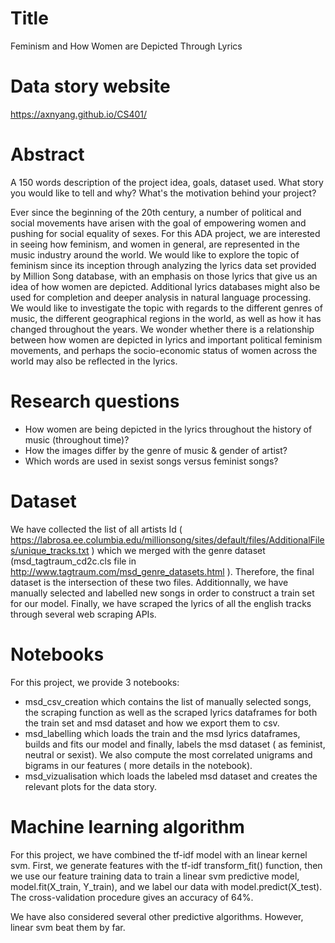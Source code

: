 # Title
Feminism and How Women are Depicted Through Lyrics

# Data story website
https://axnyang.github.io/CS401/

# Abstract
A 150 words description of the project idea, goals, dataset used. What story you would like to tell and why? What's the motivation behind your project?

Ever since the beginning of the 20th century, a number of political and social movements have arisen with the goal of empowering women and pushing for social equality of sexes. For this ADA project, we are interested in seeing how feminism, and women in general, are represented in the music industry around the world. We would like to explore the topic of feminism since its inception through analyzing the lyrics data set provided by Million Song database, with an emphasis on those lyrics that give us an idea of how women are depicted. Additional lyrics databases might also be used for completion and deeper analysis in natural language processing. We would like to investigate the topic with regards to the different genres of music, the different geographical regions in the world, as well as how it has changed throughout the years. We wonder whether there is a relationship between how women are depicted in lyrics and important political feminism movements, and perhaps the socio-economic status of women across the world may also be reflected in the lyrics.

# Research questions
- How women are being depicted in the lyrics throughout the history of music (throughout time)?
- How the images differ by the genre of music & gender of artist?
- Which words are used in sexist songs versus feminist songs?


# Dataset
We have collected the list of all artists Id ( https://labrosa.ee.columbia.edu/millionsong/sites/default/files/AdditionalFiles/unique_tracks.txt ) which we merged with the genre dataset (msd_tagtraum_cd2c.cls file in http://www.tagtraum.com/msd_genre_datasets.html ). Therefore, the final dataset is the intersection of these two files. Additionnally, we have manually selected and labelled new songs in order to construct a train set for our model. Finally, we have scraped the lyrics of all the english tracks through several web scraping APIs.
 

# Notebooks
For this project, we provide 3 notebooks:
- msd_csv_creation which contains the list of manually selected songs, the scraping function as well as the scraped lyrics dataframes for both the train set and msd dataset and how we export them to csv.
- msd_labelling which loads the train and the msd lyrics dataframes, builds and fits our model and finally, labels the msd dataset ( as feminist, neutral or sexist). We also compute the most correlated unigrams and bigrams in our features ( more details in the notebook).
- msd_vizualisation which loads the labeled msd dataset and creates the relevant plots for the data story.

# Machine learning algorithm
For this project, we have combined the tf-idf model with an linear kernel svm. First, we generate features with the tf-idf transform_fit() function, then we use our feature training data to train a linear svm predictive model, model.fit(X_train, Y_train), and we label our data with model.predict(X_test). The cross-validation procedure gives an accuracy of 64%.

We have also considered several other predictive algorithms. However, linear svm beat them by far.



